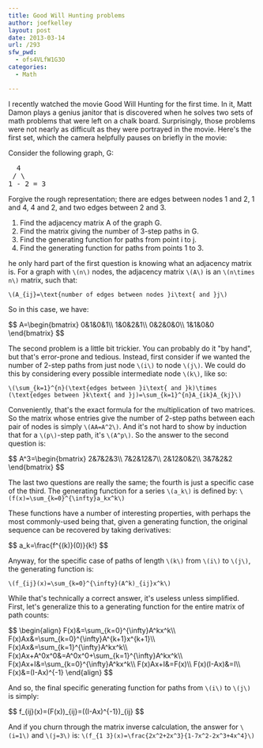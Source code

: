 ```yaml
---
title: Good Will Hunting problems
author: joefkelley
layout: post
date: 2013-03-14
url: /293
sfw_pwd:
  - ofs4VLfW1G3O
categories:
  - Math

---
```

I recently watched the movie Good Will Hunting for the first time. In it, Matt Damon plays a genius janitor that is discovered when he solves two sets of math problems that were left on a chalk board. Surprisingly, those problems were not nearly as difficult as they were portrayed in the movie. Here's the first set, which the camera helpfully pauses on briefly in the movie:

Consider the following graph, G:
<pre>
  4
 / \
1 - 2 = 3
</pre>
  
Forgive the rough representation; there are edges between nodes 1 and 2, 1 and 4, 4 and 2, and two edges between 2 and 3.</p> 

  1. Find the adjacency matrix A of the graph G.
  2. Find the matrix giving the number of 3-step paths in G.
  3. Find the generating function for paths from point i to j.
  4. Find the generating function for paths from points 1 to 3.

he only hard part of the first question is knowing what an adjacency matrix is. For a graph with `\(n\)` nodes, the adjacency matrix `\(A\)` is an `\(n\times n\)` matrix, such that:</p> 

`\(A_{ij}=\text{number of edges between nodes }i\text{ and }j\)`
  
So in this case, we have:

<div>$$
A=\begin{bmatrix}
0&1&0&1\\
1&0&2&1\\
0&2&0&0\\
1&1&0&0
\end{bmatrix}
$$</div>
  
The second problem is a little bit trickier. You can probably do it "by hand", but that's error-prone and tedious. Instead, first consider if we wanted the number of 2-step paths from just node `\(i\)` to node `\(j\)`. We could do this by considering every possible intermediate node `\(k\)`, like so:

`\(\sum_{k=1}^{n}(\text{edges between }i\text{ and }k)\times (\text{edges between }k\text{ and }j)=\sum_{k=1}^{n}A_{ik}A_{kj}\)`
  
Conveniently, that's the exact formula for the multiplication of two matrices. So the matrix whose entries give the number of 2-step paths between each pair of nodes is simply `\(AA=A^2\)`. And it's not hard to show by induction that for a `\(p\)`-step path, it's `\(A^p\)`. So the answer to the second question is:

<div>$$
A^3=\begin{bmatrix}
2&7&2&3\\
7&2&12&7\\
2&12&0&2\\
3&7&2&2
\end{bmatrix}
$$</div>
  
The last two questions are really the same; the fourth is just a specific case of the third. The generating function for a series `\(a_k\)` is defined by: `\(f(x)=\sum_{k=0}^{\infty}a_kx^k\)` 

These functions have a number of interesting properties, with perhaps the most commonly-used being that, given a generating function, the original sequence can be recovered by taking derivatives: 

<div>$$
a_k=\frac{f^{(k)}(0)}{k!}
$$</div>

Anyway, for the specific case of paths of length `\(k\)` from `\(i\)` to `\(j\)`, the generating function is:

`\(f_{ij}(x)=\sum_{k=0}^{\infty}(A^k)_{ij}x^k\)`
  
While that's technically a correct answer, it's useless unless simplified. First, let's generalize this to a generating function for the entire matrix of path counts:

<div>$$
\begin{align}
F(x)&=\sum_{k=0}^{\infty}A^kx^k\\
F(x)Ax&=\sum_{k=0}^{\infty}A^{k+1}x^{k+1}\\
F(x)Ax&=\sum_{k=1}^{\infty}A^kx^k\\
F(x)Ax+A^0x^0&=A^0x^0+\sum_{k=1}^{\infty}A^kx^k\\
F(x)Ax+I&=\sum_{k=0}^{\infty}A^kx^k\\
F(x)Ax+I&=F(x)\\
F(x)(I-Ax)&=I\\
F(x)&=(I-Ax)^{-1}
\end{align}
$$</div>

And so, the final specific generating function for paths from `\(i\)` to `\(j\)` is simply:

<div>$$
f_{ij}(x)=(F(x))_{ij}=((I-Ax)^{-1})_{ij}
$$</div>
  
And if you churn through the matrix inverse calculation, the answer for `\(i=1\)` and `\(j=3\)` is: `\(f_{1 3}(x)=\frac{2x^2+2x^3}{1-7x^2-2x^3+4x^4}\)`
